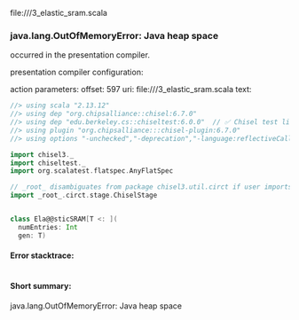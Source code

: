 file://<WORKSPACE>/3_elastic_sram.scala
### java.lang.OutOfMemoryError: Java heap space

occurred in the presentation compiler.

presentation compiler configuration:


action parameters:
offset: 597
uri: file://<WORKSPACE>/3_elastic_sram.scala
text:
```scala
//> using scala "2.13.12"
//> using dep "org.chipsalliance::chisel:6.7.0"
//> using dep "edu.berkeley.cs::chiseltest:6.0.0"  // ✅ Chisel test lib
//> using plugin "org.chipsalliance:::chisel-plugin:6.7.0"
//> using options "-unchecked","-deprecation","-language:reflectiveCalls","-feature","-Xcheckinit","-Xfatal-warnings","-Ywarn-dead-code","-Ywarn-unused","-Ymacro-annotations"

import chisel3._
import chiseltest._
import org.scalatest.flatspec.AnyFlatSpec

// _root_ disambiguates from package chisel3.util.circt if user imports chisel3.util._
import _root_.circt.stage.ChiselStage


class Ela@@sticSRAM[T <: ](
  numEntries: Int
  gen: T)

```



#### Error stacktrace:

```

```
#### Short summary: 

java.lang.OutOfMemoryError: Java heap space